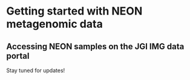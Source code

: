 

# Getting started with NEON metagenomic data


## Accessing NEON samples on the JGI IMG data portal

Stay tuned for updates!

